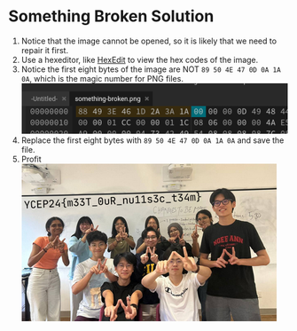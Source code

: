 # Something Broken Solution

1. Notice that the image cannot be opened, so it is likely that we need to repair it first.
2. Use a hexeditor, like [HexEdit](https://hexed.it/) to view the hex codes of the image.
3. Notice the first eight bytes of the image are NOT `89 50 4E 47 0D 0A 1A 0A`, which is the magic number for PNG files.
    ![HexEdit](images/hexedit.png)
4. Replace the first eight bytes with `89 50 4E 47 0D 0A 1A 0A` and save the file.
5. Profit
    ![Flag](images/flag.png)
